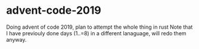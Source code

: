# advent-code-2019
Doing advent of code 2019, plan to attempt the whole thing in rust
Note that I have previouly done days (1..=8) in a different lanaguage, will redo them anyway.
